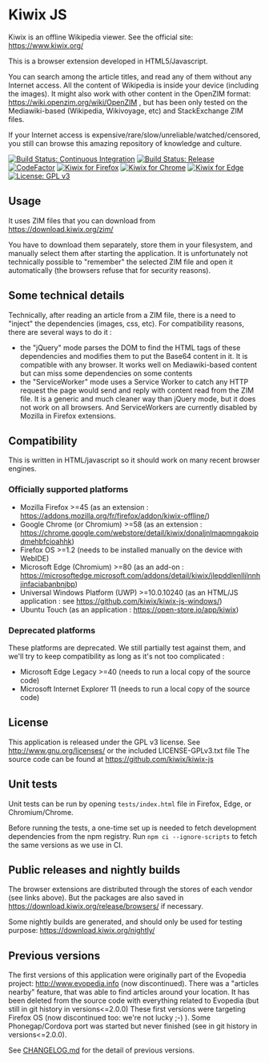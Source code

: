 # Kiwix JS

Kiwix is an offline Wikipedia viewer. See the official site: https://www.kiwix.org/

This is a browser extension developed in HTML5/Javascript.

You can search among the article titles, and read any of them without any Internet access.
All the content of Wikipedia is inside your device (including the images).
It might also work with other content in the OpenZIM format: https://wiki.openzim.org/wiki/OpenZIM , but has been only tested on the Mediawiki-based (Wikipedia, Wikivoyage, etc) and StackExchange ZIM files.

If your Internet access is expensive/rare/slow/unreliable/watched/censored, you still can browse this amazing repository of knowledge and culture.

[![Build Status: Continuous Integration](https://github.com/kiwix/kiwix-js/workflows/CI/badge.svg?query=branch%3Amaster)](https://github.com/kiwix/kiwix-js/actions?query=branch%3Amaster)
[![Build Status: Release](https://github.com/kiwix/kiwix-js/workflows/Release/badge.svg?query=branch%3Amaster)](https://github.com/kiwix/kiwix-js/actions?query=branch%3Amaster)
[![CodeFactor](https://www.codefactor.io/repository/github/kiwix/kiwix-js/badge)](https://www.codefactor.io/repository/github/kiwix/kiwix-js)
[![Kiwix for Firefox](https://img.shields.io/amo/v/kiwix-offline?label=Kiwix%20for%20Firefox)](https://addons.mozilla.org/fr/firefox/addon/kiwix-offline/)
[![Kiwix for Chrome](https://img.shields.io/chrome-web-store/v/donaljnlmapmngakoipdmehbfcioahhk?label=Kiwix%20for%20Chrome)](https://chrome.google.com/webstore/detail/kiwix/donaljnlmapmngakoipdmehbfcioahhk)
[![Kiwix for Edge](https://img.shields.io/badge/dynamic/json?label=Kiwix%20for%20Edge&prefix=v&query=%24.version&url=https%3A%2F%2Fmicrosoftedge.microsoft.com%2Faddons%2Fgetproductdetailsbycrxid%2Fjlepddlenlljlnnhjinfaciabanbnjbp)](https://microsoftedge.microsoft.com/addons/detail/kiwix/jlepddlenlljlnnhjinfaciabanbnjbp)
[![License: GPL v3](https://img.shields.io/badge/License-GPLv3-blue.svg)](https://www.gnu.org/licenses/gpl-3.0)

## Usage

It uses ZIM files that you can download from https://download.kiwix.org/zim/

You have to download them separately, store them in your filesystem, and manually select them after starting the application.
It is unfortunately not technically possible to "remember" the selected ZIM file and open it automatically (the browsers refuse that for security reasons).

## Some technical details

Technically, after reading an article from a ZIM file, there is a need to "inject" the dependencies (images, css, etc). For compatibility reasons, there are several ways to do it :

- the "jQuery" mode parses the DOM to find the HTML tags of these dependencies and modifies them to put the Base64 content in it. It is compatible with any browser. It works well on Mediawiki-based content but can miss some dependencies on some contents
- the "ServiceWorker" mode uses a Service Worker to catch any HTTP request the page would send and reply with content read from the ZIM file. It is a generic and much cleaner way than jQuery mode, but it does not work on all browsers. And ServiceWorkers are currently disabled by Mozilla in Firefox extensions.

## Compatibility

This is written in HTML/javascript so it should work on many recent browser engines.

### Officially supported platforms

- Mozilla Firefox >=45 (as an extension : https://addons.mozilla.org/fr/firefox/addon/kiwix-offline/)
- Google Chrome (or Chromium) >=58 (as an extension : https://chrome.google.com/webstore/detail/kiwix/donaljnlmapmngakoipdmehbfcioahhk)
- Firefox OS >=1.2 (needs to be installed manually on the device with WebIDE)
- Microsoft Edge (Chromium) >=80 (as an add-on : https://microsoftedge.microsoft.com/addons/detail/kiwix/jlepddlenlljlnnhjinfaciabanbnjbp)
- Universal Windows Platform (UWP) >=10.0.10240 (as an HTML/JS application : see https://github.com/kiwix/kiwix-js-windows/)
- Ubuntu Touch (as an application : https://open-store.io/app/kiwix)

### Deprecated platforms

These platforms are deprecated. We still partially test against them, and we'll try to keep compatibility as long as it's not too complicated :

- Microsoft Edge Legacy >=40 (needs to run a local copy of the source code)
- Microsoft Internet Explorer 11 (needs to run a local copy of the source code)

## License

This application is released under the GPL v3 license. See http://www.gnu.org/licenses/ or the included LICENSE-GPLv3.txt file
The source code can be found at https://github.com/kiwix/kiwix-js

## Unit tests

Unit tests can be run by opening `tests/index.html` file in Firefox, Edge, or Chromium/Chrome.

Before running the tests, a one-time set up is needed to fetch development dependencies from the npm registry. Run `npm ci --ignore-scripts` to fetch the same versions as we use in CI.

## Public releases and nightly builds

The browser extensions are distributed through the stores of each vendor (see links above). But the packages are also saved in https://download.kiwix.org/release/browsers/ if necessary.

Some nightly builds are generated, and should only be used for testing purpose: https://download.kiwix.org/nightly/

## Previous versions

The first versions of this application were originally part of the Evopedia project: http://www.evopedia.info (now discontinued). There was a "articles nearby" feature, that was able to find articles around your location. It has been deleted from the source code with everything related to Evopedia (but still in git history in versions<=2.0.0)
These first versions were targeting Firefox OS (now discontinued too: we're not lucky ;-) ).
Some Phonegap/Cordova port was started but never finished (see in git history in versions<=2.0.0).

See [CHANGELOG.md](CHANGELOG.md) for the detail of previous versions.
